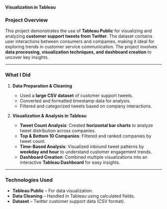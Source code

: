 
 **Visualization in Tableau**  
### **Project Overview**  
This project demonstrates the use of **Tableau Public** for visualizing and analyzing **customer support tweets from Twitter**. The dataset contains user interactions between consumers and companies, making it ideal for exploring trends in customer service communication. The project involves **data processing, visualization techniques, and dashboard creation** to uncover key insights.  

---

### **What I Did**  
1. **Data Preparation & Cleaning**  
   - Used a **large CSV dataset** of customer support tweets.  
   - Converted and formatted timestamp data for analysis.  
   - Filtered and categorized tweets based on company interactions.  

2. **Visualization & Analysis in Tableau**  
   - **Tweet Count Analysis**: Created **horizontal bar charts** to analyze tweet distribution across companies.  
   - **Top & Bottom 10 Companies**: Filtered and ranked companies by tweet count.  
   - **Time-Based Analysis**: Visualized inbound tweet patterns by **weekday and hour** to understand customer engagement trends.  
   - **Dashboard Creation**: Combined multiple visualizations into an interactive **Tableau Dashboard** for easy insights.  

---

### **Technologies Used**  
- **Tableau Public** – For data visualization.  
- **Data Cleaning** – Handled in Tableau using calculated fields.  
- **Dataset** – Twitter customer support data (CSV format).  


